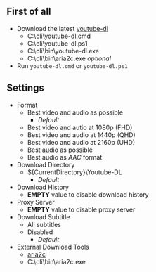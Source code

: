 ## First of all
- Download the latest [youtube-dl](https://yt-dl.org/latest/youtube-dl.exe)
    - C:\cli\youtube-dl.cmd
    - C:\cli\youtube-dl.ps1
    - C:\cli\bin\youtube-dl.exe
    - C:\cli\bin\aria2c.exe *optional*
- Run `youtube-dl.cmd` or `youtube-dl.ps1`

## Settings
- Format
    - Best video and audio as possible
        - *Default*
    - Best video and autio at 1080p (FHD)
    - Best video and audio at 1440p (QHD)
    - Best video and audio at 2160p (UHD)
    - Best audio as possible
    - Best audio as *AAC* format
- Download Directory
    - ${CurrentDirectory}\Youtube-DL
        - *Default*
- Download History
    - **EMPTY** value to disable download history
- Proxy Server
    - **EMPTY** value to disable proxy server
- Download Subtitle
    - All subtitles
    - Disabled
        - *Default*
- External Download Tools
    - [aria2c](https://github.com/aria2/aria2/releases/latest)
    - C:\cli\bin\aria2c.exe
